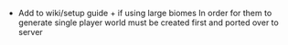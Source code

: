 + Add to wiki/setup guide 
		+ if using large biomes In order for them to generate single player world must be created first and ported over to server
	